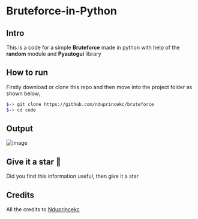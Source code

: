 # Bruteforce-in-Python

Intro
-----
This is a code for a simple  **Bruteforce** made in python 
with help of the **random** module and **Pyautogui** library  


How to run 
---------

Firstly download or clone this repo and then move into the project folder as shown below;

```bash
$-> git clone https://github.com/nduprincekc/bruteforce
$-> cd code
```

Output
--------

![image](https://user-images.githubusercontent.com/9885341/153766835-1e45ea6e-2e99-402a-b7e5-ac043b707b13.png)

Give it a star :tada:
--------------
Did you find this information useful, then give it a star 


Credits
-----------
All the credits to [Nduprincekc](github.com/nduprincekc)
